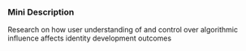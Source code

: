 ### Mini Description

Research on how user understanding of and control over algorithmic influence affects identity development outcomes
